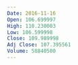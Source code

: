 ```yaml
---
Date: 2016-11-16
Open: 106.699997
High: 110.230003
Low: 106.599998
Close: 109.989998
Adj Close: 107.395561
Volume: 58840500
---
```

